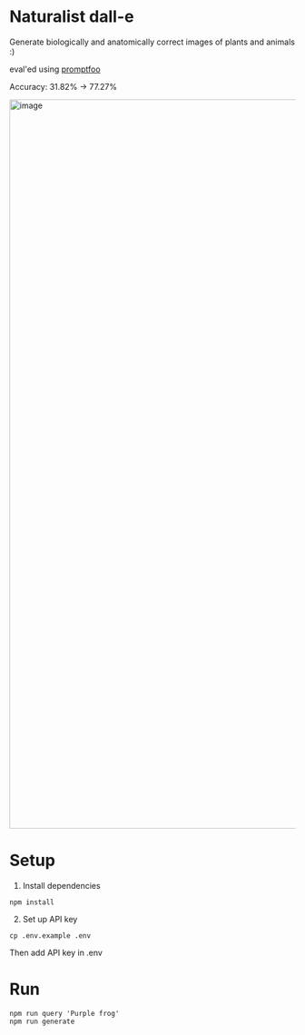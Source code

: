 # Naturalist dall-e

Generate biologically and anatomically correct images of plants and animals :)

eval'ed using [promptfoo](https://promptfoo.dev)

Accuracy: 31.82% -> 77.27%

<img width="1285" alt="image" src="https://github.com/typpo/imgrag/assets/310310/386e433a-eca2-4586-8b7c-60a47831cea2">


# Setup

1. Install dependencies

```
npm install
```

2. Set up API key

```
cp .env.example .env
```

Then add API key in .env

# Run

```
npm run query 'Purple frog'
npm run generate
```
